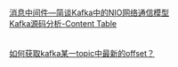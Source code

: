 









[]()  
[消息中间件—简谈Kafka中的NIO网络通信模型](https://www.jianshu.com/p/a6b9e5342878)  
[Kafka源码分析-Content Table](https://www.jianshu.com/p/aa274f8fe00f)  
[]()  
[]()  
[如何获取kafka某一topic中最新的offset？](https://www.zhihu.com/question/48611929)  
[]()  




